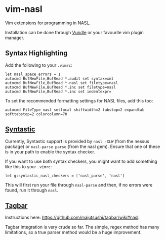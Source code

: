 vim-nasl
========

Vim extensions for programming in NASL.

Installation can be done through [Vundle] or your favourite vim plugin manager.

Syntax Highlighting
-------------------

Add the following to your `.vimrc`:

```vim
let nasl_space_errors = 1
autocmd BufNewFile,BufRead *.audit set syntax=xml
autocmd BufNewFile,BufRead *.nasl set filetype=nasl
autocmd BufNewFile,BufRead *.inc set filetype=nasl
autocmd BufNewFile,BufRead *.inc set indentexpr=
```

To set the recommended formatting settings for NASL files, add this too:

```vim
autocmd FileType nasl setlocal shiftwidth=2 tabstop=2 expandtab softtabstop=2 colorcolumn=70
```

[Syntastic]
-----------

Currently, Syntastic support is provided by `nasl -XLW` (from the nessus package) or `nasl-parse parse` (from the nasl gem). Ensure that one of these is in your path to enable the syntax checker.

If you want to use both syntax checkers, you might want to add something like this to your `.vimrc`:

```vim
let g:syntastic_nasl_checkers = ['nasl_parse', 'nasl']
```

This will first run your file through `nasl-parse` and then, if no errors were found, run it through `nasl`.

[Tagbar]
--------

Instructions here: https://github.com/majutsushi/tagbar/wiki#nasl.

Tagbar integration is very crude so far. The simple, regex method has many limitations, so a true parser method would be a huge improvement.

[Syntastic]:https://github.com/scrooloose/syntastic
[Tagbar]:https://github.com/majutsushi/tagbar
[Vundle]:https://github.com/gmarik/vundle
